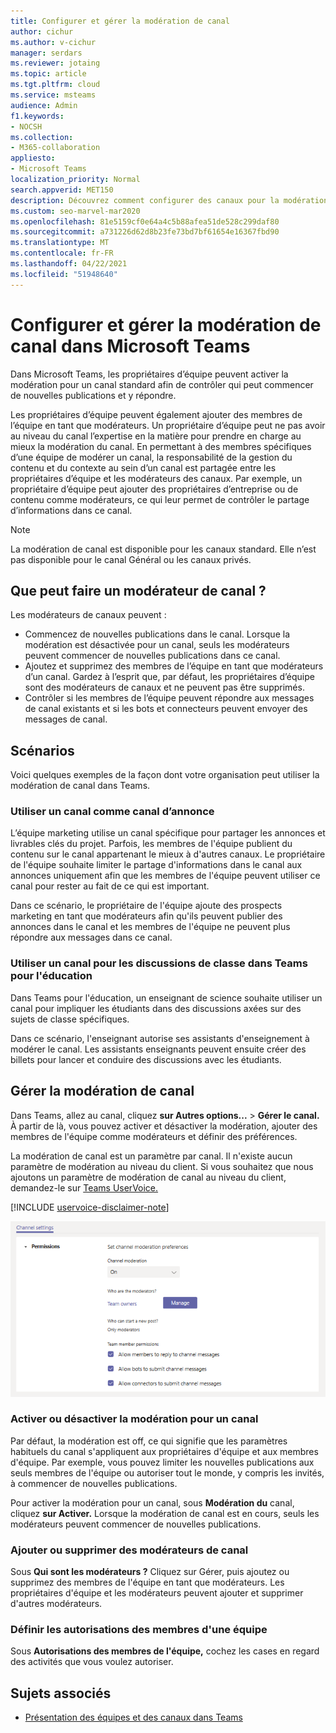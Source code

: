 ```yaml
---
title: Configurer et gérer la modération de canal
author: cichur
ms.author: v-cichur
manager: serdars
ms.reviewer: jotaing
ms.topic: article
ms.tgt.pltfrm: cloud
ms.service: msteams
audience: Admin
f1.keywords:
- NOCSH
ms.collection:
- M365-collaboration
appliesto:
- Microsoft Teams
localization_priority: Normal
search.appverid: MET150
description: Découvrez comment configurer des canaux pour la modération dans Microsoft Teams, y compris comment ajouter des membres d’équipe comme modérateurs de canaux.
ms.custom: seo-marvel-mar2020
ms.openlocfilehash: 81e5159cf0e64a4c5b88afea51de528c299daf80
ms.sourcegitcommit: a731226d62d8b23fe73bd7bf61654e16367fbd90
ms.translationtype: MT
ms.contentlocale: fr-FR
ms.lasthandoff: 04/22/2021
ms.locfileid: "51948640"
---
```

# <a name="set-up-and-manage-channel-moderation-in-microsoft-teams"></a>Configurer et gérer la modération de canal dans Microsoft Teams

Dans Microsoft Teams, les propriétaires d’équipe peuvent activer la modération pour un canal standard afin de contrôler qui peut commencer de nouvelles publications et y répondre.

Les propriétaires d’équipe peuvent également ajouter des membres de l’équipe en tant que modérateurs. Un propriétaire d’équipe peut ne pas avoir au niveau du canal l’expertise en la matière pour prendre en charge au mieux la modération du canal. En permettant à des membres spécifiques d’une équipe de modérer un canal, la responsabilité de la gestion du contenu et du contexte au sein d’un canal est partagée entre les propriétaires d’équipe et les modérateurs des canaux. Par exemple, un propriétaire d’équipe peut ajouter des propriétaires d’entreprise ou de contenu comme modérateurs, ce qui leur permet de contrôler le partage d’informations dans ce canal.

> [!NOTE]
> La modération de canal est disponible pour les canaux standard. Elle n’est pas disponible pour le canal Général ou les canaux privés.

## <a name="what-can-a-channel-moderator-do"></a>Que peut faire un modérateur de canal ?

Les modérateurs de canaux peuvent :

- Commencez de nouvelles publications dans le canal. Lorsque la modération est désactivée pour un canal, seuls les modérateurs peuvent commencer de nouvelles publications dans ce canal.
- Ajoutez et supprimez des membres de l’équipe en tant que modérateurs d’un canal. Gardez à l’esprit que, par défaut, les propriétaires d’équipe sont des modérateurs de canaux et ne peuvent pas être supprimés.
- Contrôler si les membres de l’équipe peuvent répondre aux messages de canal existants et si les bots et connecteurs peuvent envoyer des messages de canal.

## <a name="scenarios"></a>Scénarios

Voici quelques exemples de la façon dont votre organisation peut utiliser la modération de canal dans Teams.

### <a name="use-a-channel-as-an-announcement-channel"></a>Utiliser un canal comme canal d’annonce

L’équipe marketing utilise un canal spécifique pour partager les annonces et livrables clés du projet. Parfois, les membres de l'équipe publient du contenu sur le canal appartenant le mieux à d'autres canaux. Le propriétaire de l'équipe souhaite limiter le partage d'informations dans le canal aux annonces uniquement afin que les membres de l'équipe peuvent utiliser ce canal pour rester au fait de ce qui est important.

Dans ce scénario, le propriétaire de l'équipe ajoute des prospects marketing en tant que modérateurs afin qu'ils peuvent publier des annonces dans le canal et les membres de l'équipe ne peuvent plus répondre aux messages dans ce canal.

### <a name="use-a-channel-for-class-discussions-in-teams-for-education"></a>Utiliser un canal pour les discussions de classe dans Teams pour l'éducation

Dans Teams pour l'éducation, un enseignant de science souhaite utiliser un canal pour impliquer les étudiants dans des discussions axées sur des sujets de classe spécifiques.

Dans ce scénario, l'enseignant autorise ses assistants d'enseignement à modérer le canal. Les assistants enseignants peuvent ensuite créer des billets pour lancer et conduire des discussions avec les étudiants.

## <a name="manage-channel-moderation"></a>Gérer la modération de canal

Dans Teams, allez au canal, cliquez **sur Autres options...**  >  **Gérer le canal.** À partir de là, vous pouvez activer et désactiver la modération, ajouter des membres de l'équipe comme modérateurs et définir des préférences.

La modération de canal est un paramètre par canal. Il n'existe aucun paramètre de modération au niveau du client. Si vous souhaitez que nous ajoutons un paramètre de modération de canal au niveau du client, demandez-le sur [Teams UserVoice.](https://microsoftteams.uservoice.com/)

[!INCLUDE [uservoice-disclaimer-note](includes/uservoice-disclaimer-note.md)]

![préférences pour la gestion-canal-modération-dans-équipes](media/manage-channel-moderation-in-teams-preferences.png)

### <a name="turn-on-or-turn-off-moderation-for-a-channel"></a>Activer ou désactiver la modération pour un canal

Par défaut, la modération est off, ce qui signifie que les paramètres habituels du canal s'appliquent aux propriétaires d'équipe et aux membres d'équipe. Par exemple, vous pouvez limiter les nouvelles publications aux seuls membres de l'équipe ou autoriser tout le monde, y compris les invités, à commencer de nouvelles publications.

Pour activer la modération pour un canal, sous **Modération du** canal, cliquez **sur Activer.** Lorsque la modération de canal est en cours, seuls les modérateurs peuvent commencer de nouvelles publications. 

### <a name="add-or-remove-channel-moderators"></a>Ajouter ou supprimer des modérateurs de canal

Sous **Qui sont les modérateurs ?** Cliquez sur Gérer, puis ajoutez ou supprimez des membres de l'équipe en tant que modérateurs.  Les propriétaires d'équipe et les modérateurs peuvent ajouter et supprimer d'autres modérateurs.  

### <a name="set-team-member-permissions"></a>Définir les autorisations des membres d'une équipe

Sous **Autorisations des membres de l'équipe,** cochez les cases en regard des activités que vous voulez autoriser.

## <a name="related-topics"></a>Sujets associés

- [Présentation des équipes et des canaux dans Teams](teams-channels-overview.md)
